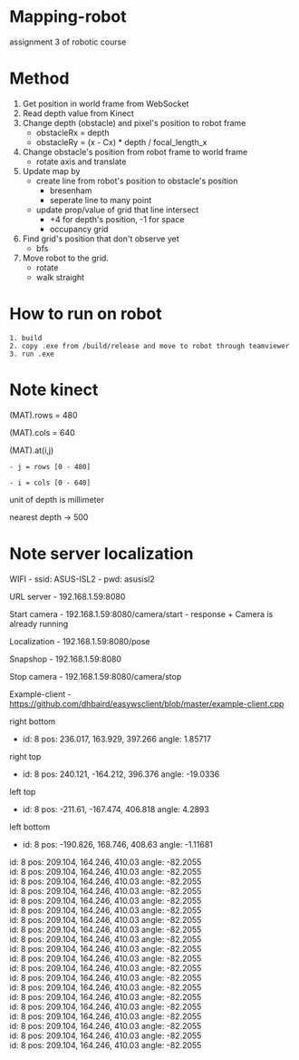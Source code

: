 # Mapping-robot
assignment 3 of robotic course

# Method
1. Get position in world frame from WebSocket
2. Read depth value from Kinect
3. Change depth (obstacle) and pixel's position to robot frame
	- obstacleRx = depth
	- obstacleRy = (x - Cx) * depth / focal_length_x
4. Change obstacle's position from robot frame to world frame
	- rotate axis and translate
5. Update map by
	- create line from robot's position to obstacle's position
		+ bresenham
		+ seperate line to many point
	- update prop/value of grid that line intersect
		+ +4 for depth's position, -1 for space
		+ occupancy grid
6. Find grid's position that don't observe yet
	+ bfs
7. Move robot to the grid.
	- rotate
	- walk straight


# How to run on robot
	1. build
	2. copy .exe from /build/release and move to robot through teamviewer
	3. run .exe
	
# Note kinect

(MAT).rows = 480 

(MAT).cols = 640

(MAT).at<uchar>(i,j) 

	- j = rows [0 - 480]
	
	- i = cols [0 - 640]

unit of depth is millimeter

nearest depth -> 500 

# Note server localization

WIFI
	- ssid: ASUS-ISL2 
	- pwd:	asusisl2

URL server
	- 192.168.1.59:8080

Start camera
	- 192.168.1.59:8080/camera/start
	- response
		+ Camera is already running
		
Localization
	-  192.168.1.59:8080/pose

	
Snapshop
	- 192.168.1.59:8080
	
Stop camera
	- 192.168.1.59:8080/camera/stop
 
Example-client 
	- https://github.com/dhbaird/easywsclient/blob/master/example-client.cpp
 
 
right bottom
 - id: 8	pos: 236.017, 163.929, 397.266	angle: 1.85717

right top
 - id: 8	pos: 240.121, -164.212, 396.376	angle: -19.0336  

left top
 - id: 8	pos: -211.61, -167.474, 406.818	angle: 4.2893

left bottom
 - id: 8	pos: -190.826, 168.746, 408.63	angle: -1.11681
 
id: 8   pos: 209.104, 164.246, 410.03   angle: -82.2055<br>
id: 8   pos: 209.104, 164.246, 410.03   angle: -82.2055<br>
id: 8   pos: 209.104, 164.246, 410.03   angle: -82.2055<br>
id: 8   pos: 209.104, 164.246, 410.03   angle: -82.2055<br>
id: 8   pos: 209.104, 164.246, 410.03   angle: -82.2055<br>
id: 8   pos: 209.104, 164.246, 410.03   angle: -82.2055<br>
id: 8   pos: 209.104, 164.246, 410.03   angle: -82.2055<br>
id: 8   pos: 209.104, 164.246, 410.03   angle: -82.2055<br>
id: 8   pos: 209.104, 164.246, 410.03   angle: -82.2055<br>
id: 8   pos: 209.104, 164.246, 410.03   angle: -82.2055<br>
id: 8   pos: 209.104, 164.246, 410.03   angle: -82.2055<br>
id: 8   pos: 209.104, 164.246, 410.03   angle: -82.2055<br>
id: 8   pos: 209.104, 164.246, 410.03   angle: -82.2055<br>
id: 8   pos: 209.104, 164.246, 410.03   angle: -82.2055<br>
id: 8   pos: 209.104, 164.246, 410.03   angle: -82.2055<br>
id: 8   pos: 209.104, 164.246, 410.03   angle: -82.2055<br>
id: 8   pos: 209.104, 164.246, 410.03   angle: -82.2055<br>
id: 8   pos: 209.104, 164.246, 410.03   angle: -82.2055<br>
id: 8   pos: 209.104, 164.246, 410.03   angle: -82.2055<br>
id: 8   pos: 209.104, 164.246, 410.03   angle: -82.2055<br>